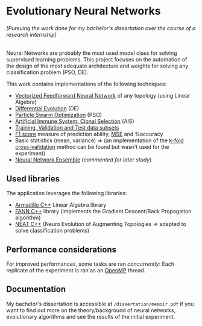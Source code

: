 # Evolutionary Neural Networks 
###### [Pursuing the work done for my bachelor's dissertation over the course of a research internship]


Neural Networks are probably the most used model class for solving supervised learning problems. This project focuses on the automation of the design of the most adequate architecture and weights for solving any classification problem (PSO, DE).

This work contains implementations of the following techniques:
 - [Vectorized Feedforward Neural Network](https://en.wikipedia.org/wiki/Feedforward_neural_network) of any topology (using Linear Algebra)
 - [Differential Evolution](https://en.wikipedia.org/wiki/Differential_evolution) (DE)
 - [Particle Swarm Optimization](https://en.wikipedia.org/wiki/Particle_swarm_optimization) (PSO)
 - [Artificial Immune System: Clonal Selection](https://en.wikipedia.org/wiki/Artificial_immune_system) (AIS)
 - [Training, Validation and Test data subsets](https://class.coursera.org/ml-005/lecture/61)
 - [F1 score](https://en.wikipedia.org/wiki/F1_score) measure of prediction ability, [MSE](https://en.wikipedia.org/wiki/Mean_squared_error) and %accuracy
 - Basic statistics (mean, variance) => (an implementation of the [k-fold cross-validation](https://en.wikipedia.org/wiki/Cross-validation_(statistics)) method can be found but wasn't used for the experiment)
 - [Neural Network Ensemble](http://www.sciencedirect.com/science/article/pii/S000437020200190X) (*commented for later study*)

## Used libraries
The application leverages the following libraries:
 - [Armadillo C++](http://arma.sourceforge.net/) Linear Algebra library 
 - [FANN C++](http://leenissen.dk/fann/wp/) library (implements the Gradient Descent/Back Propagation algorithm)
 - [NEAT C++](http://nn.cs.utexas.edu/?neat-c) (Neuro Evolution of Augmenting Topologies => adapted to solve classification problems)

## Performance considerations
For improved performances, some tasks are ran *concurrently*: Each replicate of the experiment is ran as an [OpenMP](http://openmp.org/wp/) thread.


## Documentation

My bachelor's dissertation is accessible at `/dissertation/memoir.pdf` if you want to find out more on the theory/background of neural networks, evolutionary algorithms and see the results of the initial experiment.